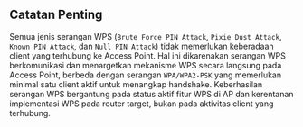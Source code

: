 ## Catatan Penting

Semua jenis serangan WPS (`Brute Force PIN Attack`, `Pixie Dust Attack`, `Known PIN Attack`, dan `Null PIN Attack`) tidak memerlukan keberadaan client yang terhubung ke Access Point. Hal ini dikarenakan serangan WPS berkomunikasi dan menargetkan mekanisme WPS secara langsung pada Access Point, berbeda dengan serangan `WPA/WPA2-PSK` yang memerlukan minimal satu client aktif untuk menangkap handshake. Keberhasilan serangan WPS bergantung pada status aktif fitur WPS di AP dan kerentanan implementasi WPS pada router target, bukan pada aktivitas client yang terhubung.
